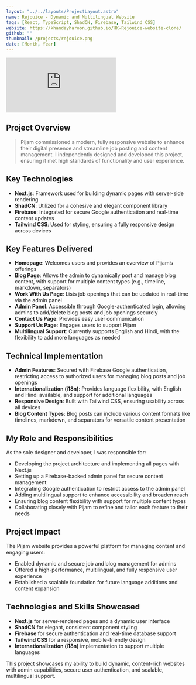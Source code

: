 ```yaml
---
layout: "../../layouts/ProjectLayout.astro"
name: Rejouice - Dynamic and Multilingual Website
tags: [React, TypeScript, ShadCN, Firebase, Tailwind CSS]
website: https://khandayharoon.github.io/HK-Rejouice-website-clone/
github: ""
thumbnail: /projects/rejouice.png
date: [Month, Year]
---
```


<iframe  src="https://www.youtube.com/embed/2zlswY3JywQ?si=kD8YFkGyS150HwS1" title="YouTube video player" frameborder="0" allow="accelerometer; autoplay; clipboard-write; encrypted-media; gyroscope; picture-in-picture; web-share" referrerpolicy="strict-origin-when-cross-origin" allowfullscreen></iframe>

## Project Overview

> Pijam commissioned a modern, fully responsive website to enhance their digital presence and streamline job posting and content management. I independently designed and developed this project, ensuring it met high standards of functionality and user experience.

## Key Technologies

- **Next.js**: Framework used for building dynamic pages with server-side rendering
- **ShadCN**: Utilized for a cohesive and elegant component library
- **Firebase**: Integrated for secure Google authentication and real-time content updates
- **Tailwind CSS**: Used for styling, ensuring a fully responsive design across devices

## Key Features Delivered

- **Homepage**: Welcomes users and provides an overview of Pijam’s offerings
- **Blog Page**: Allows the admin to dynamically post and manage blog content, with support for multiple content types (e.g., timeline, markdown, separators)
- **Work With Us Page**: Lists job openings that can be updated in real-time via the admin panel
- **Admin Panel**: Accessible through Google-authenticated login, allowing admins to add/delete blog posts and job openings securely
- **Contact Us Page**: Provides easy user communication
- **Support Us Page**: Engages users to support Pijam
- **Multilingual Support**: Currently supports English and Hindi, with the flexibility to add more languages as needed

## Technical Implementation

- **Admin Features**: Secured with Firebase Google authentication, restricting access to authorized users for managing blog posts and job openings
- **Internationalization (i18n)**: Provides language flexibility, with English and Hindi available, and support for additional languages
- **Responsive Design**: Built with Tailwind CSS, ensuring usability across all devices
- **Blog Content Types**: Blog posts can include various content formats like timelines, markdown, and separators for versatile content presentation

## My Role and Responsibilities

As the sole designer and developer, I was responsible for:

- Developing the project architecture and implementing all pages with Next.js
- Setting up a Firebase-backed admin panel for secure content management
- Integrating Google authentication to restrict access to the admin panel
- Adding multilingual support to enhance accessibility and broaden reach
- Ensuring blog content flexibility with support for multiple content types
- Collaborating closely with Pijam to refine and tailor each feature to their needs

## Project Impact

The Pijam website provides a powerful platform for managing content and engaging users:

- Enabled dynamic and secure job and blog management for admins
- Offered a high-performance, multilingual, and fully responsive user experience
- Established a scalable foundation for future language additions and content expansion

## Technologies and Skills Showcased

- **Next.js** for server-rendered pages and a dynamic user interface
- **ShadCN** for elegant, consistent component styling
- **Firebase** for secure authentication and real-time database support
- **Tailwind CSS** for a responsive, mobile-friendly design
- **Internationalization (i18n)** implementation to support multiple languages

This project showcases my ability to build dynamic, content-rich websites with admin capabilities, secure user authentication, and scalable, multilingual support.

